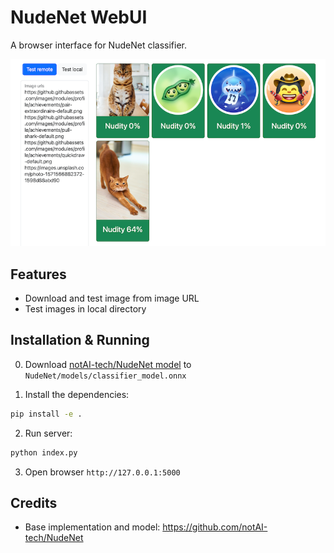 # NudeNet WebUI

A browser interface for NudeNet classifier.

![](https://github.com/maakcode/nudenet-web/blob/main/banner.png)

## Features

- Download and test image from image URL
- Test images in local directory

## Installation & Running

0. Download [notAI-tech/NudeNet model](https://github.com/notAI-tech/NudeNet/releases/download/v0/classifier_model.onnx) to `NudeNet/models/classifier_model.onnx`

1. Install the dependencies:

```bash
pip install -e .
```

2. Run server:

```bash
python index.py
```

3. Open browser `http://127.0.0.1:5000`

## Credits

- Base implementation and model: <https://github.com/notAI-tech/NudeNet>
